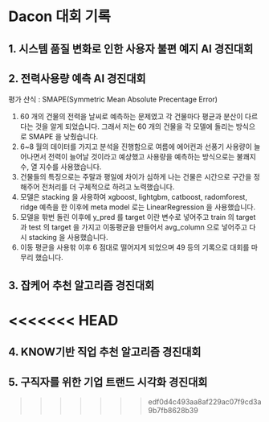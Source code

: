 # Dacon 대회 기록

## 1. 시스템 품질 변화로 인한 사용자 불편 예지 AI 경진대회
## 2. 전력사용량 예측 AI 경진대회

평가 산식 : SMAPE(Symmetric Mean Absolute Precentage Error)

1. 60 개의 건물의 전력을 날씨로 예측하는 문제였고 각 건물마다 평균과 분산이 다르다는 것을 알게 되었습니다. 그래서 저는 60 개의 건물을 각 모델에 돌리는 방식으로 SMAPE 을 낮췄습니다.
2. 6~8 월의 데이터를 가지고 분석을 진행함으로 여름에 에어컨과 선풍기 사용량이 늘어나면서 전력이 늘어날 것이라고 예상했고 사용량을 예측하는 방식으로는 불쾌지수, 열 지수를 사용했습니다.
3. 건물들의 특징으로는 주말과 평일에 차이가 심하게 나는 건물은 시간으로 구간을 정해주어 전처리를 더 구체적으로 하려고 노력했습니다.
4. 모델은 stacking 을 사용하여 xgboost, lightgbm, catboost, radomforest, ridge 예측을 한 이후에 meta model 로는 LinearRegression 을 사용했습니다.
5. 모델을 핚번 돌린 이후에 y_pred 를 target 이란 변수로 넣어주고 train 의 target 과 test 의 target 을 가지고 이동평균을 만들어서 avg_column 으로 넣어주고 다시 stacking 을 사용했습니다.
6. 이동 평균을 사용핚 이후 6 점대로 떨어지게 되었으며 49 등의 기록으로 대회를 마무리 했습니다.

## 3. 잡케어 추천 알고리즘 경진대회
<<<<<<< HEAD
=======
## 4. KNOW기반 직업 추천 알고리즘 경진대회
## 5. 구직자를 위한 기업 트랜드 시각화 경진대회
>>>>>>> edf0d4c493aa8af229ac07f9cd3a9b7fb8628b39
